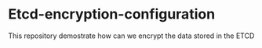 # Etcd-encryption-configuration
This repository demostrate how can we encrypt the data stored in the ETCD
